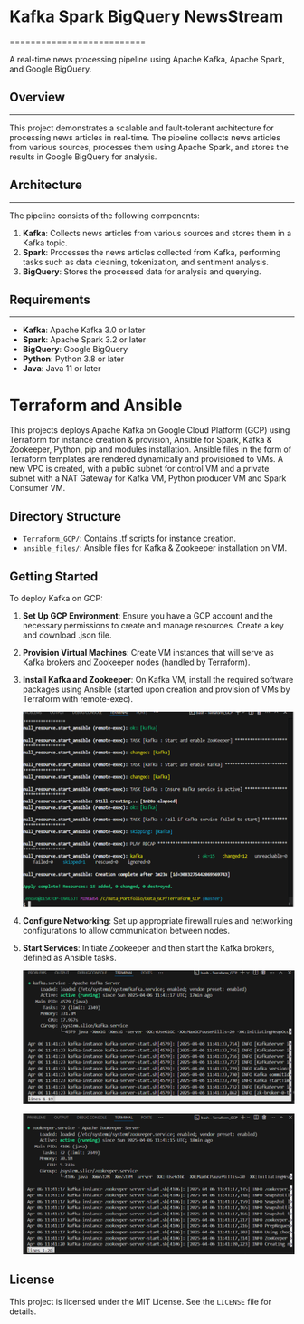 # Kafka Spark BigQuery NewsStream
==========================

A real-time news processing pipeline using Apache Kafka, Apache Spark, and Google BigQuery.

## Overview
-----------

This project demonstrates a scalable and fault-tolerant architecture for processing news articles in real-time. The pipeline collects news articles from various sources, processes them using Apache Spark, and stores the results in Google BigQuery for analysis.

## Architecture
------------

The pipeline consists of the following components:

1. **Kafka**: Collects news articles from various sources and stores them in a Kafka topic.
2. **Spark**: Processes the news articles collected from Kafka, performing tasks such as data cleaning, tokenization, and sentiment analysis.
3. **BigQuery**: Stores the processed data for analysis and querying.


## Requirements
------------

* **Kafka**: Apache Kafka 3.0 or later
* **Spark**: Apache Spark 3.2 or later
* **BigQuery**: Google BigQuery
* **Python**: Python 3.8 or later
* **Java**: Java 11 or later








# Terraform and Ansible

This projects deploys Apache Kafka on Google Cloud Platform (GCP) using Terraform for instance creation & provision, Ansible for Spark, Kafka & Zookeeper, Python, pip and modules installation. Ansible files in the form of Terraform templates are rendered dynamically and provisioned to VMs. A new VPC is created, with a public subnet for control VM and a private subnet with a NAT Gateway for Kafka VM, Python producer VM and Spark Consumer VM.

## Directory Structure

- `Terraform_GCP/`: Contains .tf scripts for instance creation.
- `ansible_files/`: Ansible files for Kafka & Zookeeper installation on VM.


## Getting Started

To deploy Kafka on GCP:

1. **Set Up GCP Environment**: Ensure you have a GCP account and the necessary permissions to create and manage resources. Create a key and download .json file.

2. **Provision Virtual Machines**: Create VM instances that will serve as Kafka brokers and Zookeeper nodes (handled by Terraform).

3. **Install Kafka and Zookeeper**: On Kafka VM, install the required software packages using Ansible (started upon creation and provision of VMs by Terraform with remote-exec). 

   ![Kafka Setup](./pngs/setup.png)

5. **Configure Networking**: Set up appropriate firewall rules and networking configurations to allow communication between nodes.

6. **Start Services**: Initiate Zookeeper and then start the Kafka brokers, defined as Ansible tasks.

   ![Kafka](./pngs/kafka.png)

   ![Zookeeper](./pngs/zookeeper.png)



## License

This project is licensed under the MIT License. See the `LICENSE` file for details.

